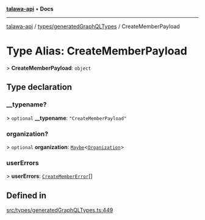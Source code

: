 [**talawa-api**](../../../README.md) • **Docs**

***

[talawa-api](../../../modules.md) / [types/generatedGraphQLTypes](../README.md) / CreateMemberPayload

# Type Alias: CreateMemberPayload

\> **CreateMemberPayload**: `object`

## Type declaration

### \_\_typename?

\> `optional` **\_\_typename**: `"CreateMemberPayload"`

### organization?

\> `optional` **organization**: [`Maybe`](Maybe.md)\<[`Organization`](Organization.md)\>

### userErrors

\> **userErrors**: [`CreateMemberError`](CreateMemberError.md)[]

## Defined in

[src/types/generatedGraphQLTypes.ts:449](https://github.com/PalisadoesFoundation/talawa-api/blob/4a88fe62b20ebda9653c55ae8d39d6c6fac8831f/src/types/generatedGraphQLTypes.ts#L449)
